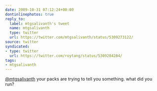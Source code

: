 ```yaml
---
date: 2009-10-31 07:12:24+00:00
dontinlinephotos: true
reply_to:
  label: mtgsalivanth's tweet
  name: mtgsalivanth
  type: twitter
  url: https://twitter.com/mtgsalivanth/status/5309273122/
source: twitter
syndicated:
- type: twitter
  url: https://twitter.com/roytang/status/5309284284/
tags:
- mtgsalivanth
---
```


[@mtgsalivanth](https://twitter.com/mtgsalivanth/) your packs are trying to tell you something. what did you run?